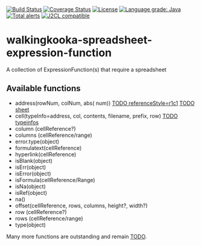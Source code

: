[![Build Status](https://github.com/mP1/walkingkooka-spreadsheet-expression-function/actions/workflows/build.yaml/badge.svg)](https://github.com/mP1/walkingkooka-spreadsheet-expression-function/actions/workflows/build.yaml/badge.svg)
[![Coverage Status](https://coveralls.io/repos/github/mP1/walkingkooka-spreadsheet-expression-function/badge.svg?branch=master)](https://coveralls.io/github/mP1/walkingkooka-spreadsheet-expression-function?branch=master)
[![License](https://img.shields.io/badge/License-Apache%202.0-blue.svg)](https://opensource.org/licenses/Apache-2.0)
[![Language grade: Java](https://img.shields.io/lgtm/grade/java/g/mP1/walkingkooka-spreadsheet-expression-function.svg?logo=lgtm&logoWidth=18)](https://lgtm.com/projects/g/mP1/walkingkooka-spreadsheet-expression-function/context:java)
[![Total alerts](https://img.shields.io/lgtm/alerts/g/mP1/walkingkooka-spreadsheet-expression-function.svg?logo=lgtm&logoWidth=18)](https://lgtm.com/projects/g/mP1/walkingkooka-spreadsheet-expression-function/alerts/)
[![J2CL compatible](https://img.shields.io/badge/J2CL-compatible-brightgreen.svg)](https://github.com/mP1/j2cl-central)



# walkingkooka-spreadsheet-expression-function
A collection of ExpressionFunction(s) that require a spreadsheet



## Available functions

- address(rowNum, colNum, abs(
  num)) [TODO referenceStyle=r1c1](https://github.com/mP1/walkingkooka-spreadsheet-expression-function/issues/45) [TODO sheet](https://github.com/mP1/walkingkooka-spreadsheet-expression-function/issues/46)
- cell(typeInfo=address, col, contents, filename, prefix,
  row) [TODO typeinfos](https://github.com/mP1/walkingkooka-spreadsheet-expression-function/issues/26)
- column (cellReference?)
- columns (cellReference/range)
- error.type(object)
- formulatext(cellReference)
- hyperlink(cellReference)
- isBlank(object)
- isErr(object)
- isError(object)
- isFormula(cellReference/Range)
- isNa(object)
- isRef(object)
- na()
- offset(cellReference, rows, columns, height?, width?)
- row (cellReference?)
- rows (cellReference/range)
- type(object)


Many more functions are outstanding and remain [TODO](https://github.com/mP1/walkingkooka-spreadsheet-expression-function/issues).